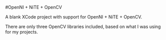 #OpenNI + NiTE + OpenCV

A blank XCode project with support for OpenNI + NiTE + OpenCV.

There are only three OpenCV libraries included, based on what I was using for my projects.